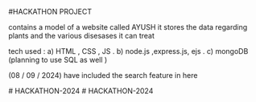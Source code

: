 #HACKATHON PROJECT 

contains a model of a website called AYUSH 
it stores the data regarding plants and the various disesases it can treat

tech used : 
a) HTML , CSS , JS .
b) node.js ,express.js, ejs .
c) mongoDB 
(planning to use SQL as well )

(08 / 09 / 2024) have included the search feature in here 

#   H A C K A T H O N - 2 0 2 4  
 #   H A C K A T H O N - 2 0 2 4  
 